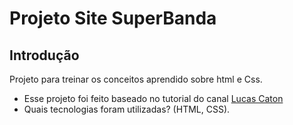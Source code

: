 # Projeto Site SuperBanda

## Introdução

Projeto para treinar os conceitos aprendido sobre html e Css.

* Esse projeto foi feito baseado no tutorial do canal [Lucas Caton](https://www.youtube.com/watch?v=KcPszmtF8cI&t=679s)
* Quais tecnologias foram utilizadas? (HTML, CSS).
